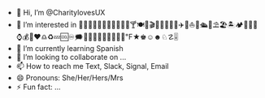 - 👋 Hi, I’m @CharitylovesUX
- 👀 I’m interested in 🐶🐱🐷🐔🦅🦉🐝🦋🌺🍷🥃🍸🍽️🎼🎬🎲🧩🚗🚌🚜✈️🛶⛵️🚤🛳️🗽⛱️🏖️🏝️🏕️🏡🏦📱⌚️💰🎉❤️♎️♻️💤🆒♾️🗯️🏁🏴‍☠️🇦🇺🇨🇱🇺🇸℉★♚☺︎☻♘☡🎚️
- 🌱 I’m currently learning Spanish
- 💞️ I’m looking to collaborate on ...
- 📫 How to reach me Text, Slack, Signal, Email
- 😄 Pronouns: She/Her/Hers/Mrs
- ⚡ Fun fact: ...

<!---
CharitylovesUX/CharitylovesUX is a ✨ special ✨ repository because its `README.md` (this file) appears on your GitHub profile.
You can click the Preview link to take a look at your changes.
--->
